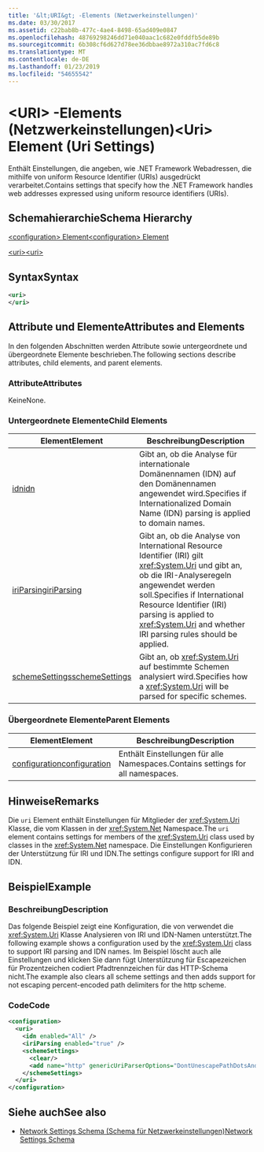 ```yaml
---
title: '&lt;URI&gt; -Elements (Netzwerkeinstellungen)'
ms.date: 03/30/2017
ms.assetid: c22bab8b-477c-4ae4-8498-65ad409e0847
ms.openlocfilehash: 48769298246dd71e040aac1c682e0fddfb5de89b
ms.sourcegitcommit: 6b308cf6d627d78ee36dbbae8972a310ac7fd6c8
ms.translationtype: MT
ms.contentlocale: de-DE
ms.lasthandoff: 01/23/2019
ms.locfileid: "54655542"
---
```

# <a name="lturigt-element-uri-settings"></a><span data-ttu-id="97c43-102">&lt;URI&gt; -Elements (Netzwerkeinstellungen)</span><span class="sxs-lookup"><span data-stu-id="97c43-102">&lt;Uri&gt; Element (Uri Settings)</span></span>
<span data-ttu-id="97c43-103">Enthält Einstellungen, die angeben, wie .NET Framework Webadressen, die mithilfe von uniform Resource Identifier (URIs) ausgedrückt verarbeitet.</span><span class="sxs-lookup"><span data-stu-id="97c43-103">Contains settings that specify how the .NET Framework handles web addresses expressed using uniform resource identifiers (URIs).</span></span>  
  
## <a name="schema-hierarchy"></a><span data-ttu-id="97c43-104">Schemahierarchie</span><span class="sxs-lookup"><span data-stu-id="97c43-104">Schema Hierarchy</span></span>  
 [<span data-ttu-id="97c43-105">\<configuration> Element</span><span class="sxs-lookup"><span data-stu-id="97c43-105">\<configuration> Element</span></span>](../../../../../docs/framework/configure-apps/file-schema/configuration-element.md)  
  
 [<span data-ttu-id="97c43-106">\<uri></span><span class="sxs-lookup"><span data-stu-id="97c43-106">\<uri></span></span>](../../../../../docs/framework/configure-apps/file-schema/network/uri-element-uri-settings.md)  
  
## <a name="syntax"></a><span data-ttu-id="97c43-107">Syntax</span><span class="sxs-lookup"><span data-stu-id="97c43-107">Syntax</span></span>  
  
```xml  
<uri>  
</uri>  
```  
  
## <a name="attributes-and-elements"></a><span data-ttu-id="97c43-108">Attribute und Elemente</span><span class="sxs-lookup"><span data-stu-id="97c43-108">Attributes and Elements</span></span>  
 <span data-ttu-id="97c43-109">In den folgenden Abschnitten werden Attribute sowie untergeordnete und übergeordnete Elemente beschrieben.</span><span class="sxs-lookup"><span data-stu-id="97c43-109">The following sections describe attributes, child elements, and parent elements.</span></span>  
  
### <a name="attributes"></a><span data-ttu-id="97c43-110">Attribute</span><span class="sxs-lookup"><span data-stu-id="97c43-110">Attributes</span></span>  
 <span data-ttu-id="97c43-111">Keine</span><span class="sxs-lookup"><span data-stu-id="97c43-111">None.</span></span>  
  
### <a name="child-elements"></a><span data-ttu-id="97c43-112">Untergeordnete Elemente</span><span class="sxs-lookup"><span data-stu-id="97c43-112">Child Elements</span></span>  
  
|<span data-ttu-id="97c43-113">**Element**</span><span class="sxs-lookup"><span data-stu-id="97c43-113">**Element**</span></span>|<span data-ttu-id="97c43-114">**Beschreibung**</span><span class="sxs-lookup"><span data-stu-id="97c43-114">**Description**</span></span>|  
|-----------------|---------------------|  
|[<span data-ttu-id="97c43-115">idn</span><span class="sxs-lookup"><span data-stu-id="97c43-115">idn</span></span>](../../../../../docs/framework/configure-apps/file-schema/network/idn-element-uri-settings.md)|<span data-ttu-id="97c43-116">Gibt an, ob die Analyse für internationale Domänennamen (IDN) auf den Domänennamen angewendet wird.</span><span class="sxs-lookup"><span data-stu-id="97c43-116">Specifies if Internationalized Domain Name (IDN) parsing is applied to domain names.</span></span>|  
|[<span data-ttu-id="97c43-117">iriParsing</span><span class="sxs-lookup"><span data-stu-id="97c43-117">iriParsing</span></span>](../../../../../docs/framework/configure-apps/file-schema/network/iriparsing-element-uri-settings.md)|<span data-ttu-id="97c43-118">Gibt an, ob die Analyse von International Resource Identifier (IRI) gilt <xref:System.Uri> und gibt an, ob die IRI-Analyseregeln angewendet werden soll.</span><span class="sxs-lookup"><span data-stu-id="97c43-118">Specifies if International Resource Identifier (IRI) parsing is applied to <xref:System.Uri> and whether IRI parsing rules should be applied.</span></span>|  
|[<span data-ttu-id="97c43-119">schemeSettings</span><span class="sxs-lookup"><span data-stu-id="97c43-119">schemeSettings</span></span>](../../../../../docs/framework/configure-apps/file-schema/network/schemesettings-element-uri-settings.md)|<span data-ttu-id="97c43-120">Gibt an, ob <xref:System.Uri> auf bestimmte Schemen analysiert wird.</span><span class="sxs-lookup"><span data-stu-id="97c43-120">Specifies how a <xref:System.Uri> will be parsed for specific schemes.</span></span>|  
  
### <a name="parent-elements"></a><span data-ttu-id="97c43-121">Übergeordnete Elemente</span><span class="sxs-lookup"><span data-stu-id="97c43-121">Parent Elements</span></span>  
  
|<span data-ttu-id="97c43-122">**Element**</span><span class="sxs-lookup"><span data-stu-id="97c43-122">**Element**</span></span>|<span data-ttu-id="97c43-123">**Beschreibung**</span><span class="sxs-lookup"><span data-stu-id="97c43-123">**Description**</span></span>|  
|-----------------|---------------------|  
|[<span data-ttu-id="97c43-124">configuration</span><span class="sxs-lookup"><span data-stu-id="97c43-124">configuration</span></span>](../../../../../docs/framework/configure-apps/file-schema/configuration-element.md)|<span data-ttu-id="97c43-125">Enthält Einstellungen für alle Namespaces.</span><span class="sxs-lookup"><span data-stu-id="97c43-125">Contains settings for all namespaces.</span></span>|  
  
## <a name="remarks"></a><span data-ttu-id="97c43-126">Hinweise</span><span class="sxs-lookup"><span data-stu-id="97c43-126">Remarks</span></span>  
 <span data-ttu-id="97c43-127">Die `uri` Element enthält Einstellungen für Mitglieder der <xref:System.Uri> Klasse, die vom Klassen in der <xref:System.Net> Namespace.</span><span class="sxs-lookup"><span data-stu-id="97c43-127">The `uri` element contains settings for members of the <xref:System.Uri> class used by classes in the <xref:System.Net> namespace.</span></span> <span data-ttu-id="97c43-128">Die Einstellungen Konfigurieren der Unterstützung für IRI und IDN.</span><span class="sxs-lookup"><span data-stu-id="97c43-128">The settings configure support for IRI and IDN.</span></span>  
  
## <a name="example"></a><span data-ttu-id="97c43-129">Beispiel</span><span class="sxs-lookup"><span data-stu-id="97c43-129">Example</span></span>  
  
### <a name="description"></a><span data-ttu-id="97c43-130">Beschreibung</span><span class="sxs-lookup"><span data-stu-id="97c43-130">Description</span></span>  
 <span data-ttu-id="97c43-131">Das folgende Beispiel zeigt eine Konfiguration, die von verwendet die <xref:System.Uri> Klasse Analysieren von IRI und IDN-Namen unterstützt.</span><span class="sxs-lookup"><span data-stu-id="97c43-131">The following example shows a configuration used by the <xref:System.Uri> class to support IRI parsing and IDN names.</span></span> <span data-ttu-id="97c43-132">Im Beispiel löscht auch alle Einstellungen und klicken Sie dann fügt Unterstützung für Escapezeichen für Prozentzeichen codiert Pfadtrennzeichen für das HTTP-Schema nicht.</span><span class="sxs-lookup"><span data-stu-id="97c43-132">The example also clears all scheme settings and then adds support for not escaping percent-encoded path delimiters for the http scheme.</span></span>  
  
### <a name="code"></a><span data-ttu-id="97c43-133">Code</span><span class="sxs-lookup"><span data-stu-id="97c43-133">Code</span></span>  
  
```xml  
<configuration>  
  <uri>  
    <idn enabled="All" />  
    <iriParsing enabled="true" />  
    <schemeSettings>  
      <clear/>  
      <add name="http" genericUriParserOptions="DontUnescapePathDotsAndSlashes"/>  
    </schemeSettings>  
  </uri>  
</configuration>  
```  
  
## <a name="see-also"></a><span data-ttu-id="97c43-134">Siehe auch</span><span class="sxs-lookup"><span data-stu-id="97c43-134">See also</span></span>
- [<span data-ttu-id="97c43-135">Network Settings Schema (Schema für Netzwerkeinstellungen)</span><span class="sxs-lookup"><span data-stu-id="97c43-135">Network Settings Schema</span></span>](../../../../../docs/framework/configure-apps/file-schema/network/index.md)
